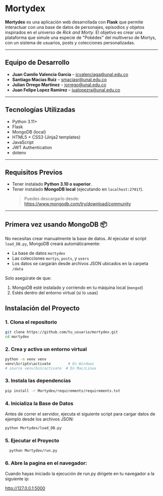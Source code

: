 # Mortydex

**Mortydex** es una aplicación web desarrollada con **Flask** que permite interactuar con una base de datos de personajes, episodios y objetos inspirados en el universo de _Rick and Morty_. El objetivo es crear una plataforma que simule una especie de "Pokédex" del multiverso de Mortys, con un sistema de usuarios, posts y colecciones personalizadas.

---

## Equipo de Desarrollo

- **Juan Camilo Valencia Garcia** – [jcvalenciaga@unal.edu.co](mailto:jcvalenciaga@unal.edu.co)
- **Santiago Macias Ruiz** – [smaciasr@unal.edu.co](mailto:smaciasr@unal.edu.co)
- **Julian Orrego Martinez** – [jorrego@unal.edu.co](mailto:jorrego@unal.edu.co)
- **Juan Felipe Lopez Ramirez** – [jualopezra@unal.edu.co](mailto:jualopezra@unal.edu.co)

---

## Tecnologías Utilizadas

- Python 3.11+
- Flask
- MongoDB (local)
- HTML5 + CSS3 (Jinja2 templates)
- JavaScript
- JWT Authentication
- dotenv

---

## Requisitos Previos

- Tener instalado **Python 3.10 o superior**.
- Tener instalado **MongoDB local** (ejecutando en `localhost:27017`).
  > Puedes descargarlo desde: https://www.mongodb.com/try/download/community

---

## Primera vez usando MongoDB 📦

No necesitas crear manualmente la base de datos. Al ejecutar el script `load_DB.py`, MongoDB creará automáticamente:

- La base de datos `mortydex`
- Las colecciones `mortys`, `posts`, y `users`
- Los datos se cargarán desde archivos JSON ubicados en la carpeta `/data`

Solo asegúrate de que:

1. MongoDB esté instalado y corriendo en tu máquina local (`mongod`)
2. Estés dentro del entorno virtual (si lo usas)

## Instalación del Proyecto

### 1. Clona el repositorio

```bash
git clone https://github.com/tu_usuario/mortydex.git
cd mortydex
```

### 2. Crea y activa un entorno virtual

```bash
python -m venv venv
venv\Scripts\activate        # En Windows
# source venv/bin/activate  # En Mac/Linux
```

### 3. Instala las dependencias

```bash
pip install -r Mortydex/requirements/requirements.txt
```

### 4. Inicializa la Base de Datos

Antes de correr el servidor, ejecuta el siguiente script para cargar datos de ejemplo desde los archivos JSON:

```bash
python Mortydex/load_DB.py
```

### 5. Ejecutar el Proyecto

```bash
  python Mortydex/run.py
```

### 6. Abre la pagina en el navegador:

Cuando hayas iniciado la ejecución de run.py dirigete en tu navegador a la siguiente ip:

   http://127.0.0.1:5000
